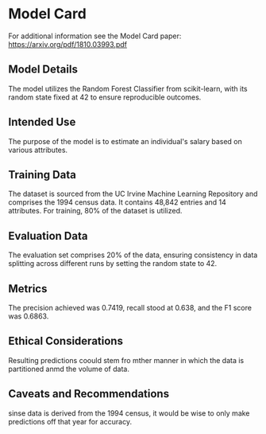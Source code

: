 # Model Card

For additional information see the Model Card paper: https://arxiv.org/pdf/1810.03993.pdf

## Model Details


The model utilizes the Random Forest Classifier from scikit-learn, with its random state fixed at 42 to ensure reproducible outcomes.

## Intended Use

The purpose of the model is to estimate an individual's salary based on various attributes.

## Training Data

The dataset is sourced from the UC Irvine Machine Learning Repository and comprises the 1994 census data. It contains 48,842 entries and 14 attributes. For training, 80% of the dataset is utilized.

## Evaluation Data


The evaluation set comprises 20% of the data, ensuring consistency in data splitting across different runs by setting the random state to 42.

## Metrics

The precision achieved was 0.7419, recall stood at 0.638, and the F1 score was 0.6863.

## Ethical Considerations


Resulting predictions coould stem fro mther manner in which the data is partitioned anmd the volume of data.

## Caveats and Recommendations

sinse data is derived from the 1994 census, it would be wise to only make predictions off that year for accuracy.


